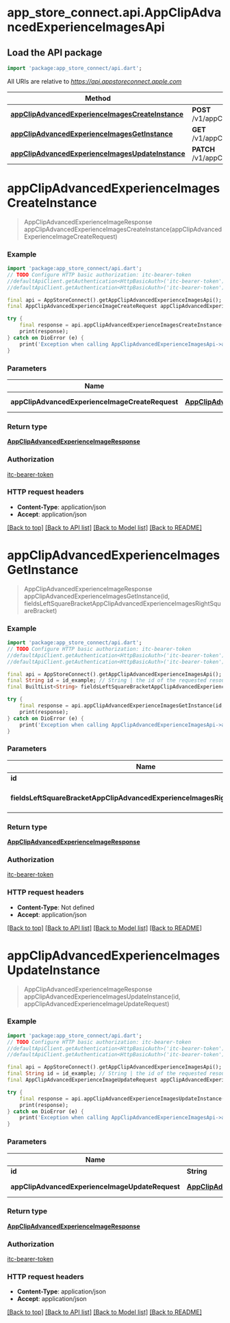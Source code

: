 # app_store_connect.api.AppClipAdvancedExperienceImagesApi

## Load the API package
```dart
import 'package:app_store_connect/api.dart';
```

All URIs are relative to *https://api.appstoreconnect.apple.com*

Method | HTTP request | Description
------------- | ------------- | -------------
[**appClipAdvancedExperienceImagesCreateInstance**](AppClipAdvancedExperienceImagesApi.md#appclipadvancedexperienceimagescreateinstance) | **POST** /v1/appClipAdvancedExperienceImages | 
[**appClipAdvancedExperienceImagesGetInstance**](AppClipAdvancedExperienceImagesApi.md#appclipadvancedexperienceimagesgetinstance) | **GET** /v1/appClipAdvancedExperienceImages/{id} | 
[**appClipAdvancedExperienceImagesUpdateInstance**](AppClipAdvancedExperienceImagesApi.md#appclipadvancedexperienceimagesupdateinstance) | **PATCH** /v1/appClipAdvancedExperienceImages/{id} | 


# **appClipAdvancedExperienceImagesCreateInstance**
> AppClipAdvancedExperienceImageResponse appClipAdvancedExperienceImagesCreateInstance(appClipAdvancedExperienceImageCreateRequest)



### Example
```dart
import 'package:app_store_connect/api.dart';
// TODO Configure HTTP basic authorization: itc-bearer-token
//defaultApiClient.getAuthentication<HttpBasicAuth>('itc-bearer-token').username = 'YOUR_USERNAME'
//defaultApiClient.getAuthentication<HttpBasicAuth>('itc-bearer-token').password = 'YOUR_PASSWORD';

final api = AppStoreConnect().getAppClipAdvancedExperienceImagesApi();
final AppClipAdvancedExperienceImageCreateRequest appClipAdvancedExperienceImageCreateRequest = ; // AppClipAdvancedExperienceImageCreateRequest | AppClipAdvancedExperienceImage representation

try {
    final response = api.appClipAdvancedExperienceImagesCreateInstance(appClipAdvancedExperienceImageCreateRequest);
    print(response);
} catch on DioError (e) {
    print('Exception when calling AppClipAdvancedExperienceImagesApi->appClipAdvancedExperienceImagesCreateInstance: $e\n');
}
```

### Parameters

Name | Type | Description  | Notes
------------- | ------------- | ------------- | -------------
 **appClipAdvancedExperienceImageCreateRequest** | [**AppClipAdvancedExperienceImageCreateRequest**](AppClipAdvancedExperienceImageCreateRequest.md)| AppClipAdvancedExperienceImage representation | 

### Return type

[**AppClipAdvancedExperienceImageResponse**](AppClipAdvancedExperienceImageResponse.md)

### Authorization

[itc-bearer-token](../README.md#itc-bearer-token)

### HTTP request headers

 - **Content-Type**: application/json
 - **Accept**: application/json

[[Back to top]](#) [[Back to API list]](../README.md#documentation-for-api-endpoints) [[Back to Model list]](../README.md#documentation-for-models) [[Back to README]](../README.md)

# **appClipAdvancedExperienceImagesGetInstance**
> AppClipAdvancedExperienceImageResponse appClipAdvancedExperienceImagesGetInstance(id, fieldsLeftSquareBracketAppClipAdvancedExperienceImagesRightSquareBracket)



### Example
```dart
import 'package:app_store_connect/api.dart';
// TODO Configure HTTP basic authorization: itc-bearer-token
//defaultApiClient.getAuthentication<HttpBasicAuth>('itc-bearer-token').username = 'YOUR_USERNAME'
//defaultApiClient.getAuthentication<HttpBasicAuth>('itc-bearer-token').password = 'YOUR_PASSWORD';

final api = AppStoreConnect().getAppClipAdvancedExperienceImagesApi();
final String id = id_example; // String | the id of the requested resource
final BuiltList<String> fieldsLeftSquareBracketAppClipAdvancedExperienceImagesRightSquareBracket = ; // BuiltList<String> | the fields to include for returned resources of type appClipAdvancedExperienceImages

try {
    final response = api.appClipAdvancedExperienceImagesGetInstance(id, fieldsLeftSquareBracketAppClipAdvancedExperienceImagesRightSquareBracket);
    print(response);
} catch on DioError (e) {
    print('Exception when calling AppClipAdvancedExperienceImagesApi->appClipAdvancedExperienceImagesGetInstance: $e\n');
}
```

### Parameters

Name | Type | Description  | Notes
------------- | ------------- | ------------- | -------------
 **id** | **String**| the id of the requested resource | 
 **fieldsLeftSquareBracketAppClipAdvancedExperienceImagesRightSquareBracket** | [**BuiltList&lt;String&gt;**](String.md)| the fields to include for returned resources of type appClipAdvancedExperienceImages | [optional] 

### Return type

[**AppClipAdvancedExperienceImageResponse**](AppClipAdvancedExperienceImageResponse.md)

### Authorization

[itc-bearer-token](../README.md#itc-bearer-token)

### HTTP request headers

 - **Content-Type**: Not defined
 - **Accept**: application/json

[[Back to top]](#) [[Back to API list]](../README.md#documentation-for-api-endpoints) [[Back to Model list]](../README.md#documentation-for-models) [[Back to README]](../README.md)

# **appClipAdvancedExperienceImagesUpdateInstance**
> AppClipAdvancedExperienceImageResponse appClipAdvancedExperienceImagesUpdateInstance(id, appClipAdvancedExperienceImageUpdateRequest)



### Example
```dart
import 'package:app_store_connect/api.dart';
// TODO Configure HTTP basic authorization: itc-bearer-token
//defaultApiClient.getAuthentication<HttpBasicAuth>('itc-bearer-token').username = 'YOUR_USERNAME'
//defaultApiClient.getAuthentication<HttpBasicAuth>('itc-bearer-token').password = 'YOUR_PASSWORD';

final api = AppStoreConnect().getAppClipAdvancedExperienceImagesApi();
final String id = id_example; // String | the id of the requested resource
final AppClipAdvancedExperienceImageUpdateRequest appClipAdvancedExperienceImageUpdateRequest = ; // AppClipAdvancedExperienceImageUpdateRequest | AppClipAdvancedExperienceImage representation

try {
    final response = api.appClipAdvancedExperienceImagesUpdateInstance(id, appClipAdvancedExperienceImageUpdateRequest);
    print(response);
} catch on DioError (e) {
    print('Exception when calling AppClipAdvancedExperienceImagesApi->appClipAdvancedExperienceImagesUpdateInstance: $e\n');
}
```

### Parameters

Name | Type | Description  | Notes
------------- | ------------- | ------------- | -------------
 **id** | **String**| the id of the requested resource | 
 **appClipAdvancedExperienceImageUpdateRequest** | [**AppClipAdvancedExperienceImageUpdateRequest**](AppClipAdvancedExperienceImageUpdateRequest.md)| AppClipAdvancedExperienceImage representation | 

### Return type

[**AppClipAdvancedExperienceImageResponse**](AppClipAdvancedExperienceImageResponse.md)

### Authorization

[itc-bearer-token](../README.md#itc-bearer-token)

### HTTP request headers

 - **Content-Type**: application/json
 - **Accept**: application/json

[[Back to top]](#) [[Back to API list]](../README.md#documentation-for-api-endpoints) [[Back to Model list]](../README.md#documentation-for-models) [[Back to README]](../README.md)

